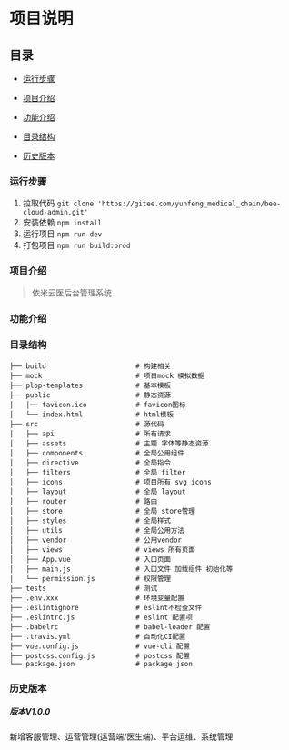 # 项目说明

## 目录
* [运行步骤](#运行步骤)
* [项目介绍](#项目介绍)
* [功能介绍](#功能介绍)

* [目录结构](#目录结构)
* [历史版本](#历史版本)

<a name="运行步骤"></a>
### 运行步骤
1. 拉取代码 `git clone 'https://gitee.com/yunfeng_medical_chain/bee-cloud-admin.git'`
2. 安装依赖 `npm install`
3. 运行项目 `npm run dev`
4. 打包项目 `npm run build:prod`

<a name="项目介绍"></a>
### 项目介绍
> 依米云医后台管理系统

<a name="功能介绍"></a>
### 功能介绍

<a name="目录结构"></a>
### 目录结构

```
├── build                      # 构建相关
├── mock                       # 项目mock 模拟数据
├── plop-templates             # 基本模板
├── public                     # 静态资源
│   │── favicon.ico            # favicon图标
│   └── index.html             # html模板
├── src                        # 源代码
│   ├── api                    # 所有请求
│   ├── assets                 # 主题 字体等静态资源
│   ├── components             # 全局公用组件
│   ├── directive              # 全局指令
│   ├── filters                # 全局 filter
│   ├── icons                  # 项目所有 svg icons
│   ├── layout                 # 全局 layout
│   ├── router                 # 路由
│   ├── store                  # 全局 store管理
│   ├── styles                 # 全局样式
│   ├── utils                  # 全局公用方法
│   ├── vendor                 # 公用vendor
│   ├── views                  # views 所有页面
│   ├── App.vue                # 入口页面
│   ├── main.js                # 入口文件 加载组件 初始化等
│   └── permission.js          # 权限管理
├── tests                      # 测试
├── .env.xxx                   # 环境变量配置
├── .eslintignore              # eslint不检查文件
├── .eslintrc.js               # eslint 配置项
├── .babelrc                   # babel-loader 配置
├── .travis.yml                # 自动化CI配置
├── vue.config.js              # vue-cli 配置
├── postcss.config.js          # postcss 配置
└── package.json               # package.json
```

<a name="历史版本"></a>
### 历史版本

##### 版本V1.0.0
新增客服管理、运营管理(运营端/医生端)、平台运维、系统管理